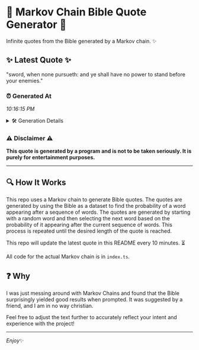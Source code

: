 # 📖 Markov Chain Bible Quote Generator 📖

Infinite quotes from the Bible generated by a Markov chain. ✨

## ✨ Latest Quote ✨
"sword, when none pursueth: and ye shall have no power to stand before your enemies."

### ⏰ Generated At
*10:16:15 PM*

<details>
    <summary>🛠️ Generation Details</summary>
    <p>
        <strong>🌱 Seed:</strong> sword,<br>
        <strong>🔄 Iterations:</strong> 14<br>
        <strong>📜 Context History:</strong><br>[ sword, ]: when<br>[ sword,, when ]: none<br>[ sword,, when, none ]: pursueth:<br>[ sword,, when, none, pursueth: ]: and<br>[ sword,, when, none, pursueth:, and ]: ye<br>[ sword,, when, none, pursueth:, and, ye ]: shall<br>[ when, none, pursueth:, and, ye, shall ]: have<br>[ none, pursueth:, and, ye, shall, have ]: no<br>[ pursueth:, and, ye, shall, have, no ]: power<br>[ and, ye, shall, have, no, power ]: to<br>[ ye, shall, have, no, power, to ]: stand<br>[ shall, have, no, power, to, stand ]: before<br>[ have, no, power, to, stand, before ]: your<br>[ no, power, to, stand, before, your ]: enemies.<br>
    </p>
</details>

### ⚠️ Disclaimer ⚠️
**This quote is generated by a program and is not to be taken seriously. It is purely for entertainment purposes.**

---

## 🔍 How It Works

This repo uses a Markov chain to generate Bible quotes. The quotes are generated by using the Bible as a dataset to find the probability of a word appearing after a sequence of words. The quotes are generated by starting with a random word and then selecting the next word based on the probability of it appearing after the current sequence of words. This process is repeated until the desired length of the quote is reached.

This repo will update the latest quote in this README every 10 minutes. ⏳

All code for the actual Markov chain is in `index.ts`.

## ❓ Why

I was just messing around with Markov Chains and found that the Bible surprisingly yielded good results when prompted. 
It was suggested by a friend, and I am in no way christian.

Feel free to adjust the text further to accurately reflect your intent and experience with the project!

---

*Enjoy*✨
